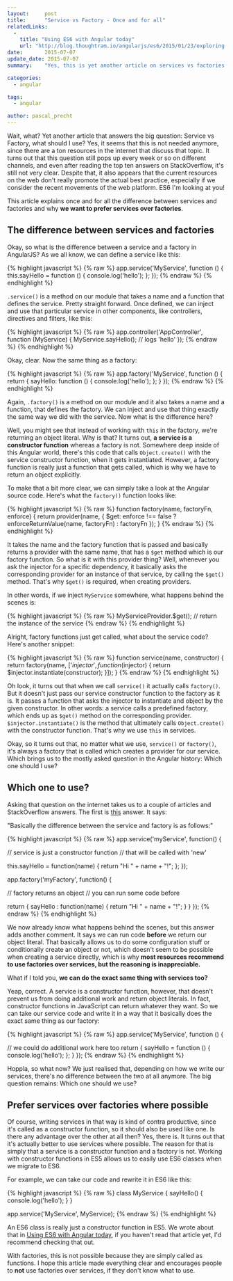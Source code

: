 ```yaml
---
layout:     post
title:      "Service vs Factory - Once and for all"
relatedLinks:
  -
    title: "Using ES6 with Angular today"
    url: "http://blog.thoughtram.io/angularjs/es6/2015/01/23/exploring-angular-1.3-using-es6.html"
date:       2015-07-07
update_date: 2015-07-07
summary:    "Yes, this is yet another article on services vs factories in AngularJS. Why is that? Well... it turns out that despite the fact that this question pops up every week or so, it also turns out that the current web doesn't really promote the actual best practice. This article explains once and for all, what the difference between services and factories is and why you should use service."

categories: 
  - angular

tags:
  - angular

author: pascal_precht
---
```


Wait, what? Yet another article that answers the big question: Service vs Factory, what should I use? Yes, it seems that this is not needed anymore, since there are a ton resources in the internet that discuss that topic. It turns out that this question still pops up every week or so on different channels, and even after reading the top ten answers on StackOverflow, it's still not very clear. Despite that, it also appears that the current resources on the web don't really promote the actual best practice, especially if we consider the recent movements of the web platform. ES6 I'm looking at you!

This article explains once and for all the difference between services and factories and why **we want to prefer services over factories**.


## The difference between services and factories

Okay, so what is the difference between a service and a factory in AngularJS? As we all know, we can define a service like this:

{% highlight javascript %}
{% raw %}
app.service('MyService', function () {
  this.sayHello = function () {
    console.log('hello');
  };
});
{% endraw %}
{% endhighlight %}

`.service()` is a method on our module that takes a name and a function that defines the service. Pretty straight forward. Once defined, we can inject and use that particular service in other components, like controllers, directives and filters, like this:

{% highlight javascript %}
{% raw %}
app.controller('AppController', function (MyService) {
  MyService.sayHello(); // logs 'hello'
});
{% endraw %}
{% endhighlight %}

Okay, clear. Now the same thing as a factory:

{% highlight javascript %}
{% raw %}
app.factory('MyService', function () {
  return {
    sayHello: function () {
      console.log('hello');
    };
  }
});
{% endraw %}
{% endhighlight %}

Again, `.factory()` is a method on our module and it also takes a name and a function, that defines the factory. We can inject and use that thing exactly the same way we did with the service. Now what is the difference here?

Well, you might see that instead of working with `this` in the factory, we're returning an object literal. Why is that? It turns out, **a service is a constructor function** whereas a factory is not. Somewhere deep inside of this Angular world, there's this code that calls `Object.create()` with the service constructor function, when it gets instantiated. However, a factory function is really just a function that gets called, which is why we have to return an object explicitly.

To make that a bit more clear, we can simply take a look at the Angular source code. Here's what the `factory()` function looks like:

{% highlight javascript %}
{% raw %}
function factory(name, factoryFn, enforce) {
  return provider(name, {
    $get: enforce !== false ? enforceReturnValue(name, factoryFn) : factoryFn
  });
}
{% endraw %}
{% endhighlight %}

It takes the name and the factory function that is passed and basically returns a provider with the same name, that has a `$get` method which is our factory function. So what is it with this provider thing? Well, whenever you ask the injector for a specific dependency, it basically asks the corresponding provider for an instance of that service, by calling the `$get()` method. That's why `$get()` is required, when creating providers.

In other words, if we inject `MyService` somewhere, what happens behind the scenes is:

{% highlight javascript %}
{% raw %}
MyServiceProvider.$get(); // return the instance of the service
{% endraw %}
{% endhighlight %}

Alright, factory functions just get called, what about the service code? Here's another snippet:

{% highlight javascript %}
{% raw %}
function service(name, constructor) {
  return factory(name, ['$injector', function($injector) {
    return $injector.instantiate(constructor);
  }]);
}
{% endraw %}
{% endhighlight %}

Oh look, it turns out that when we call `service()` it actually calls `factory()`. But it doesn't just pass our service constructor function to the factory as it is. It passes a function that asks the injector to instantiate and object by the given constructor. In other words: a service calls a predefined factory, which ends up as `$get()` method on the corresponding provider. `$injector.instantiate()` is the method that ultimately calls `Object.create()` with the constructor function. That's why we use `this` in services.

Okay, so it turns out that, no matter what we use, `service()` or `factory()`, it's always a factory that is called which creates a provider for our service. Which brings us to the mostly asked question in the Angular history: Which one should I use?

## Which one to use?

Asking that question on the internet takes us to a couple of articles and StackOverflow answers. The first is [this](http://stackoverflow.com/questions/13762228/confused-about-service-vs-factory) answer. It says:

"Basically the difference between the service and factory is as follows:"


{% highlight javascript %}
{% raw %}
app.service('myService', function() {

  // service is just a constructor function
  // that will be called with 'new'

  this.sayHello = function(name) {
     return "Hi " + name + "!";
  };
});

app.factory('myFactory', function() {

  // factory returns an object
  // you can run some code before

  return {
    sayHello : function(name) {
      return "Hi " + name + "!";
    }
  }
});
{% endraw %}
{% endhighlight %}

We now already know what happens behind the scenes, but this answer adds another comment. It says we can run code **before** we return our object literal. That basically allows us to do some configuration stuff or conditionally create an object or not, which doesn't seem to be possible when creating a service directly, which is why **most resources recommend to use factories over services, but the reasoning is inappreciable.**

What if I told you, **we can do the exact same thing with services too?**

Yeap, correct. A service is a constructor function, however, that doesn't prevent us from doing additional work and return object literals. In fact, constructor functions in JavaScript can return whatever they want. So we can take our service code and write it in a way that it basically does the exact same thing as our factory:

{% highlight javascript %}
{% raw %}
app.service('MyService', function () {

  // we could do additional work here too
  return {
    sayHello = function () {
      console.log('hello');
    };
  }
});
{% endraw %}
{% endhighlight %}

Hoppla, so what now? We just realised that, depending on how we write our services, there's no difference between the two at all anymore. The big question remains: Which one should we use?

## Prefer services over factories where possible

Of course, writing services in that way is kind of contra productive, since it's called as a constructor function, so it should also be used like one. Is there any advantage over the other at all then? Yes, there is. It turns out that it's actually better to use services where possible. The reason for that is simply that a service is a constructor function and a factory is not. Working with constructor functions in ES5 allows us to easily use ES6 classes when we migrate to ES6.

For example, we can take our code and rewrite it in ES6 like this:

{% highlight javascript %}
{% raw %}
class MyService {
  sayHello() {
    console.log('hello');
  }
}

app.service('MyService', MyService);
{% endraw %}
{% endhighlight %}

An ES6 class is really just a constructor function in ES5. We wrote about that in [Using ES6 with Angular today](http://blog.thoughtram.io/angularjs/es6/2015/01/23/exploring-angular-1.3-using-es6.html), if you haven't read that article yet, I'd recommend checking that out.

With factories, this is not possible because they are simply called as functions. I hope this article made everything clear and encourages people to **not** use factories over services, if they don't know what to use.
